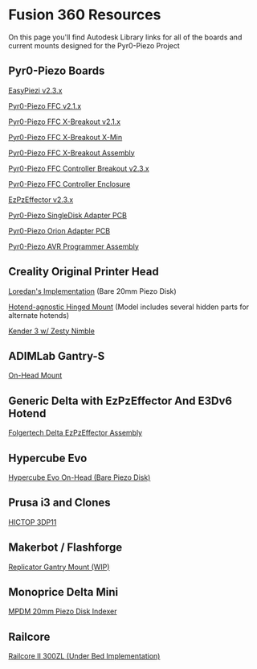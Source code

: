 # Fusion 360 Resources

On this page you'll find Autodesk Library links for all of the boards and current mounts designed for the Pyr0-Piezo Project

## Pyr0-Piezo Boards

[EasyPiezi v2.3.x](https://a360.co/3acKI3y)

[Pyr0-Piezo FFC v2.1.x](https://a360.co/36zQoUc)

[Pyr0-Piezo FFC X-Breakout v2.1.x](https://a360.co/2NkrgZZ)

[Pyr0-Piezo FFC X-Breakout X-Min](https://a360.co/2JWcUNs)

[Pyr0-Piezo FFC X-Breakout Assembly](https://a360.co/2FJIfU0)

[Pyr0-Piezo FFC Controller Breakout v2.3.x](https://a360.co/30aaoJu)

[Pyr0-Piezo FFC Controller Enclosure](https://a360.co/2WIFNBK)

[EzPzEffector v2.3.x](https://a360.co/2PBrpsd)

[Pyr0-Piezo SingleDisk Adapter PCB](https://a360.co/2TJwLVD)

[Pyr0-Piezo Orion Adapter PCB](https://a360.co/2RvNZn2)

[Pyr0-Piezo AVR Programmer Assembly](https://a360.co/371gsYZ)

## Creality Original Printer Head

[Loredan's Implementation](https://a360.co/2D9XXHa) (Bare 20mm Piezo Disk)

[Hotend-agnostic Hinged Mount](https://a360.co/2R0EOM3) (Model includes several hidden parts for alternate hotends)

[Kender 3 w/ Zesty Nimble](https://a360.co/2EHjWCI)

## ADIMLab Gantry-S

[On-Head Mount](https://a360.co/34VN7gC)

## Generic Delta with EzPzEffector And E3Dv6 Hotend

[Folgertech Delta EzPzEffector Assembly](https://a360.co/3izxEd7)

## Hypercube Evo

[Hypercube Evo On-Head (Bare Piezo Disk)](https://a360.co/35FigYU)

## Prusa i3 and Clones

[HICTOP 3DP11](https://a360.co/2Sx95V3)

## Makerbot / Flashforge

[Replicator Gantry Mount (WIP)](https://a360.co/2VVebsR)

## Monoprice Delta Mini

[MPDM 20mm Piezo Disk Indexer](https://a360.co/35B43fH)

## Railcore

[Railcore II 300ZL (Under Bed Implementation)](https://a360.co/33q6TRy)